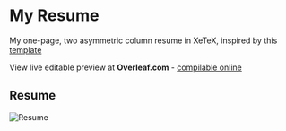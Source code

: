 # My Resume
My one-page, two asymmetric column resume in XeTeX, inspired by this [template](https://github.com/deedy/Deedy-Resume) 

View live editable preview at **Overleaf.com** - [compilable online](https://www.overleaf.com/read/nbwdghsrcdkq)

## Resume
![Resume](https://cdn.rawgit.com/vasanthk/my-resume/0388b27b85e175bd84019e72624a3e97f4da2fc3/Resume_Vasanth.png)
